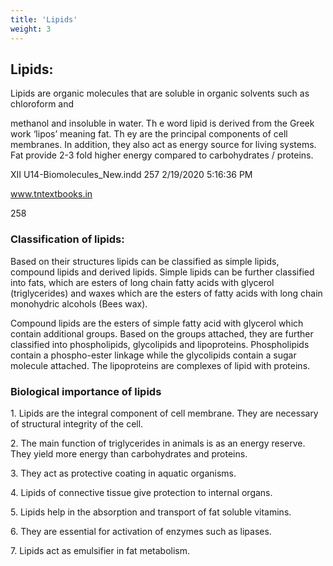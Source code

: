 ```yaml
---
title: 'Lipids'
weight: 3
---
```

## Lipids:
 Lipids are organic molecules that are soluble in organic solvents such as chloroform and

methanol and insoluble in water. Th e word lipid is derived from the Greek work ‘lipos’ meaning fat. Th ey are the principal components of cell membranes. In addition, they also act as energy source for living systems. Fat provide 2-3 fold higher energy compared to carbohydrates / proteins.

XII U14-Biomolecules\_New.indd 257 2/19/2020 5:16:36 PM

www.tntextbooks.in




  

258

### Classification of lipids:


Based on their structures lipids can be classified as simple lipids, compound lipids and derived lipids. Simple lipids can be further classified into fats, which are esters of long chain fatty acids with glycerol (triglycerides) and waxes which are the esters of fatty acids with long chain monohydric alcohols (Bees wax).

Compound lipids are the esters of simple fatty acid with glycerol which contain additional groups. Based on the groups attached, they are further classified into phospholipids, glycolipids and lipoproteins. Phospholipids contain a phospho-ester linkage while the glycolipids contain a sugar molecule attached. The lipoproteins are complexes of lipid with proteins.

### Biological importance of lipids


1\. Lipids are the integral component of cell membrane. They are necessary of structural integrity of the cell.

2\. The main function of triglycerides in animals is as an energy reserve. They yield more energy than carbohydrates and proteins.

3\. They act as protective coating in aquatic organisms.

4\. Lipids of connective tissue give protection to internal organs.

5\. Lipids help in the absorption and transport of fat soluble vitamins.

6\. They are essential for activation of enzymes such as lipases.

7\. Lipids act as emulsifier in fat metabolism.
